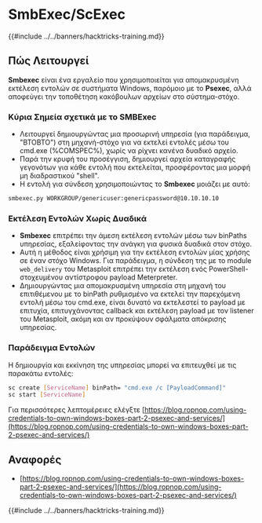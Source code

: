 # SmbExec/ScExec

{{#include ../../banners/hacktricks-training.md}}

## Πώς Λειτουργεί

**Smbexec** είναι ένα εργαλείο που χρησιμοποιείται για απομακρυσμένη εκτέλεση εντολών σε συστήματα Windows, παρόμοιο με το **Psexec**, αλλά αποφεύγει την τοποθέτηση κακόβουλων αρχείων στο σύστημα-στόχο.

### Κύρια Σημεία σχετικά με το **SMBExec**

- Λειτουργεί δημιουργώντας μια προσωρινή υπηρεσία (για παράδειγμα, "BTOBTO") στη μηχανή-στόχο για να εκτελεί εντολές μέσω του cmd.exe (%COMSPEC%), χωρίς να ρίχνει κανένα δυαδικό αρχείο.
- Παρά την κρυφή του προσέγγιση, δημιουργεί αρχεία καταγραφής γεγονότων για κάθε εντολή που εκτελείται, προσφέροντας μια μορφή μη διαδραστικού "shell".
- Η εντολή για σύνδεση χρησιμοποιώντας το **Smbexec** μοιάζει με αυτό:
```bash
smbexec.py WORKGROUP/genericuser:genericpassword@10.10.10.10
```
### Εκτέλεση Εντολών Χωρίς Δυαδικά

- **Smbexec** επιτρέπει την άμεση εκτέλεση εντολών μέσω των binPaths υπηρεσίας, εξαλείφοντας την ανάγκη για φυσικά δυαδικά στον στόχο.
- Αυτή η μέθοδος είναι χρήσιμη για την εκτέλεση εντολών μίας χρήσης σε έναν στόχο Windows. Για παράδειγμα, η σύνδεση της με το module `web_delivery` του Metasploit επιτρέπει την εκτέλεση ενός PowerShell-στοχευμένου αντίστροφου payload Meterpreter.
- Δημιουργώντας μια απομακρυσμένη υπηρεσία στη μηχανή του επιτιθέμενου με το binPath ρυθμισμένο να εκτελεί την παρεχόμενη εντολή μέσω του cmd.exe, είναι δυνατό να εκτελεστεί το payload με επιτυχία, επιτυγχάνοντας callback και εκτέλεση payload με τον listener του Metasploit, ακόμη και αν προκύψουν σφάλματα απόκρισης υπηρεσίας.

### Παράδειγμα Εντολών

Η δημιουργία και εκκίνηση της υπηρεσίας μπορεί να επιτευχθεί με τις παρακάτω εντολές:
```bash
sc create [ServiceName] binPath= "cmd.exe /c [PayloadCommand]"
sc start [ServiceName]
```
Για περισσότερες λεπτομέρειες ελέγξτε [https://blog.ropnop.com/using-credentials-to-own-windows-boxes-part-2-psexec-and-services/](https://blog.ropnop.com/using-credentials-to-own-windows-boxes-part-2-psexec-and-services/)

## Αναφορές

- [https://blog.ropnop.com/using-credentials-to-own-windows-boxes-part-2-psexec-and-services/](https://blog.ropnop.com/using-credentials-to-own-windows-boxes-part-2-psexec-and-services/)

{{#include ../../banners/hacktricks-training.md}}
